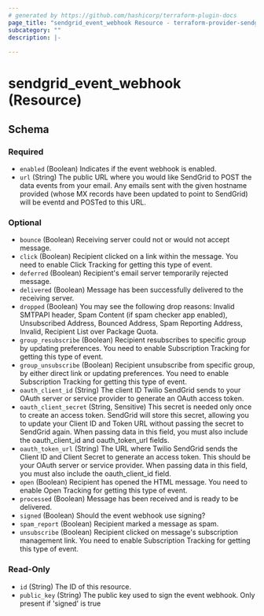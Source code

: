 ```yaml
---
# generated by https://github.com/hashicorp/terraform-plugin-docs
page_title: "sendgrid_event_webhook Resource - terraform-provider-sendgrid"
subcategory: ""
description: |-
  
---
```


# sendgrid_event_webhook (Resource)





<!-- schema generated by tfplugindocs -->
## Schema

### Required

- `enabled` (Boolean) Indicates if the event webhook is enabled.
- `url` (String) The public URL where you would like SendGrid to POST the data events from your email. Any emails sent with the given hostname provided (whose MX records have been updated to point to SendGrid) will be eventd and POSTed to this URL.

### Optional

- `bounce` (Boolean) Receiving server could not or would not accept message.
- `click` (Boolean) Recipient clicked on a link within the message. You need to enable Click Tracking for getting this type of event.
- `deferred` (Boolean) Recipient's email server temporarily rejected message.
- `delivered` (Boolean) Message has been successfully delivered to the receiving server.
- `dropped` (Boolean) You may see the following drop reasons: Invalid SMTPAPI header, Spam Content (if spam checker app enabled), Unsubscribed Address, Bounced Address, Spam Reporting Address, Invalid, Recipient List over Package Quota.
- `group_resubscribe` (Boolean) Recipient resubscribes to specific group by updating preferences. You need to enable Subscription Tracking for getting this type of event.
- `group_unsubscribe` (Boolean) Recipient unsubscribe from specific group, by either direct link or updating preferences. You need to enable Subscription Tracking for getting this type of event.
- `oauth_client_id` (String) The client ID Twilio SendGrid sends to your OAuth server or service provider to generate an OAuth access token.
- `oauth_client_secret` (String, Sensitive) This secret is needed only once to create an access token. SendGrid will store this secret, allowing you to update your Client ID and Token URL without passing the secret to SendGrid again. When passing data in this field, you must also include the oauth_client_id and oauth_token_url fields.
- `oauth_token_url` (String) The URL where Twilio SendGrid sends the Client ID and Client Secret to generate an access token. This should be your OAuth server or service provider. When passing data in this field, you must also include the oauth_client_id field.
- `open` (Boolean) Recipient has opened the HTML message. You need to enable Open Tracking for getting this type of event.
- `processed` (Boolean) Message has been received and is ready to be delivered.
- `signed` (Boolean) Should the event webhook use signing?
- `spam_report` (Boolean) Recipient marked a message as spam.
- `unsubscribe` (Boolean) Recipient clicked on message's subscription management link. You need to enable Subscription Tracking for getting this type of event.

### Read-Only

- `id` (String) The ID of this resource.
- `public_key` (String) The public key used to sign the event webhook. Only present if 'signed' is true

